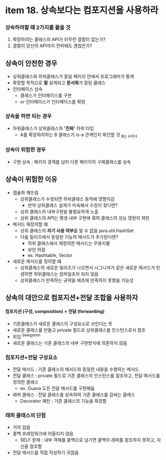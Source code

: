 <h1>item 18. 상속보다는 컴포지션을 사용하라</h1>

> 

<h3>상속하려할 떄 2가지를 물을 것</h3>

1. 확장하려는 클래스의 API가 아무런 결함이 없는가?  
2.  결함이 당신의 API까지 전파돼도 괜찮은가?


<h2>상속이 안전한 경우</h2>

- 상위클래스와 하위클래스가 동일 패키지 안에서 프로그래머가 통제
- 확장할 목적으로 **잘** 설계되고 **문서화**가 잘된 클래스
- 인터페이스 상속 
  - 클래스가 인터페이스를 구현
  - or 인터페이스가 인터페이스를 확장

<h3>상속을 하면 되는 경우</h3>

- 하위클래스가 상위클래스의 **'진짜'** 하위 타입
  - A를 확장하려하는 B 클래스가 is-a 관계인지 확인할 것 <sub>B는 A이다</sub>

<h3>상속이 위험한 경우</h3>

- 구현 상속 : 패키지 경계를 넘어 다른 패키지의 구체클래스를 상속

<h2>상속이 위험한 이유</h2>

- 캡슐화 깨뜨림 
  - 상위클래스가 수정되면 하위클래스 동작에 영향이감
    - 만약 상위클래스 설계가 미숙해서 수정이 잦다면?
  - 상위 클래스의 내부구현을 불필요하게 노출
  - 상위 클래스의 API는 평생 내부 구현에 묶여 클래스의 성능 영원히 제한
- 메서드 재정의할 떄
  - 상위 클래스의 **자기 사용 여부**를 알 수 없음 java.util.HashSet
  - 다음 릴리즈에서 동일한 기능의 메서드가 추가된다면?
    - 하위 클래스에서 재정의한 메서드는 무용지물 
    - 보안 허점
    - ex. Hashtable, Vector
- 새로운 메서드를 정의할 떄
  - 상위클래스의 새로운 릴리즈가 나오면서 시그니처가 같은 새로운 메서드가 탄생하면 하위클래스는 컴파일조차 되지 않음
  - 상위클래스가 만족하는 규약을 애초에 만족하지 못했을 가능성


<h2>상속의 대안으로 컴포지션+전달 조합을 사용하자</h2>

<h4>컴포지션 (구성, composition) +  전달 (forwarding)</h4>

- 기존클래스가 새로운 클래스의 구성요소로 쓰인다는 뜻
- 새로운 클래스를 만들고 private 필드로 상위클래스를 인스턴스로서 참조
- 위임 <sup>delegation</sup>
- 새로운 클래스는 기존 클래스의 내부 구현방식에 의존하지 않음

<h3>컴포지션+전달 구성요소</h3>

- 전달 메서드 : 기존 클래스의 메서드와 동일한 내용을 수행하는 메서드
- 전달 클래스 : private 필드로 기존 클래스의 인스턴스를 참조하고, 전달 메서드를 정의한 클래스
  - ex. Guava 도든 전달 메서드를 구현해둠
- 래퍼 클래스 : 전달 클래스를 상속하여 기존 클래스를 감싸는 클래스
  - Decorator 패턴 : 기존 클래스의 기능을 확장함


<h3>래퍼 클래스의 단점</h3>

- 거의 없음
- 콜백 프레임워크에 어울리지 않음
  - SELF 문제 :  내부 객체를 콜백으로 넘기면 콜백이 래퍼를 참조하지 못하고, 자신을 참조함
- 전달 메서드를 직접 작성하기 귀찮음






